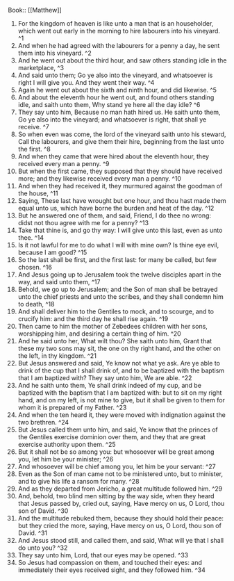 Book:: [[Matthew]]
 1. For the kingdom of heaven is like unto a man that is an householder, which went out early in the morning to hire labourers into his vineyard. ^1
 2. And when he had agreed with the labourers for a penny a day, he sent them into his vineyard. ^2
 3. And he went out about the third hour, and saw others standing idle in the marketplace, ^3
 4. And said unto them; Go ye also into the vineyard, and whatsoever is right I will give you. And they went their way. ^4
 5. Again he went out about the sixth and ninth hour, and did likewise. ^5
 6. And about the eleventh hour he went out, and found others standing idle, and saith unto them, Why stand ye here all the day idle? ^6
 7. They say unto him, Because no man hath hired us. He saith unto them, Go ye also into the vineyard; and whatsoever is right, that shall ye receive. ^7
 8. So when even was come, the lord of the vineyard saith unto his steward, Call the labourers, and give them their hire, beginning from the last unto the first. ^8
 9. And when they came that were hired about the eleventh hour, they received every man a penny. ^9
 10. But when the first came, they supposed that they should have received more; and they likewise received every man a penny. ^10
 11. And when they had received it, they murmured against the goodman of the house, ^11
 12. Saying, These last have wrought but one hour, and thou hast made them equal unto us, which have borne the burden and heat of the day. ^12
 13. But he answered one of them, and said, Friend, I do thee no wrong: didst not thou agree with me for a penny? ^13
 14. Take that thine is, and go thy way: I will give unto this last, even as unto thee. ^14
 15. Is it not lawful for me to do what I will with mine own? Is thine eye evil, because I am good? ^15
 16. So the last shall be first, and the first last: for many be called, but few chosen. ^16
 17. And Jesus going up to Jerusalem took the twelve disciples apart in the way, and said unto them, ^17
 18. Behold, we go up to Jerusalem; and the Son of man shall be betrayed unto the chief priests and unto the scribes, and they shall condemn him to death, ^18
 19. And shall deliver him to the Gentiles to mock, and to scourge, and to crucify him: and the third day he shall rise again. ^19
 20. Then came to him the mother of Zebedees children with her sons, worshipping him, and desiring a certain thing of him. ^20
 21. And he said unto her, What wilt thou? She saith unto him, Grant that these my two sons may sit, the one on thy right hand, and the other on the left, in thy kingdom. ^21
 22. But Jesus answered and said, Ye know not what ye ask. Are ye able to drink of the cup that I shall drink of, and to be baptized with the baptism that I am baptized with? They say unto him, We are able. ^22
 23. And he saith unto them, Ye shall drink indeed of my cup, and be baptized with the baptism that I am baptized with: but to sit on my right hand, and on my left, is not mine to give, but it shall be given to them for whom it is prepared of my Father. ^23
 24. And when the ten heard it, they were moved with indignation against the two brethren. ^24
 25. But Jesus called them unto him, and said, Ye know that the princes of the Gentiles exercise dominion over them, and they that are great exercise authority upon them. ^25
 26. But it shall not be so among you: but whosoever will be great among you, let him be your minister; ^26
 27. And whosoever will be chief among you, let him be your servant: ^27
 28. Even as the Son of man came not to be ministered unto, but to minister, and to give his life a ransom for many. ^28
 29. And as they departed from Jericho, a great multitude followed him. ^29
 30. And, behold, two blind men sitting by the way side, when they heard that Jesus passed by, cried out, saying, Have mercy on us, O Lord, thou son of David. ^30
 31. And the multitude rebuked them, because they should hold their peace: but they cried the more, saying, Have mercy on us, O Lord, thou son of David. ^31
 32. And Jesus stood still, and called them, and said, What will ye that I shall do unto you? ^32
 33. They say unto him, Lord, that our eyes may be opened. ^33
 34. So Jesus had compassion on them, and touched their eyes: and immediately their eyes received sight, and they followed him. ^34
